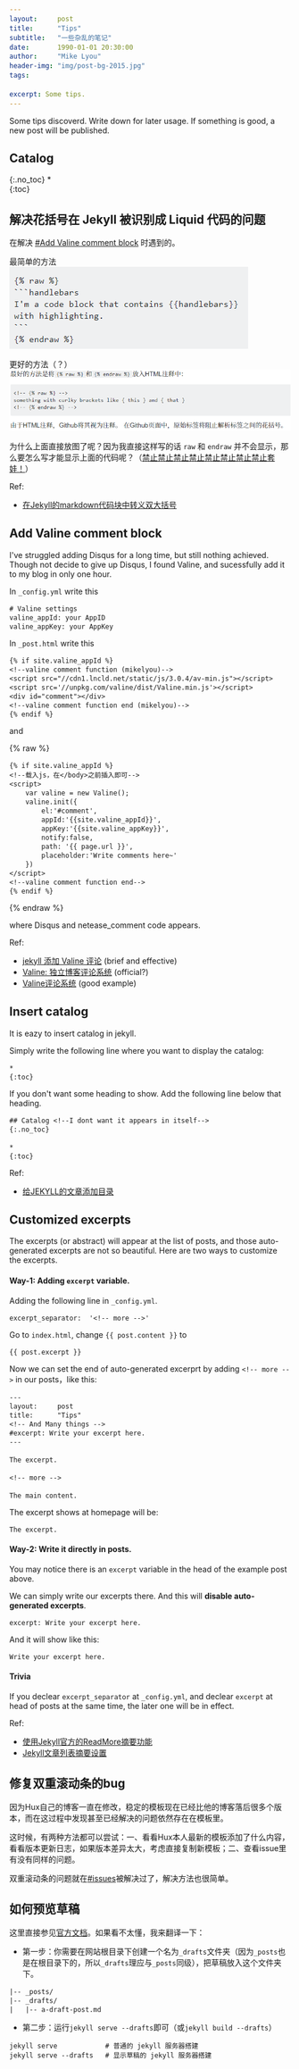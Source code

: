 ```yaml
---
layout:     post
title:      "Tips"
subtitle:   "一些杂乱的笔记"
date:       1990-01-01 20:30:00
author:     "Mike Lyou"
header-img: "img/post-bg-2015.jpg"
tags:

excerpt: Some tips.
---
```


Some tips discoverd. Write down for later usage. If something is good, a new post will be published.

<!-- more -->

## Catalog
{:.no_toc}
*  
{:toc}


## 解决花括号在 Jekyll 被识别成 Liquid 代码的问题

在解决 [#Add Valine comment block](#Add-Valine-comment-block) 时遇到的。

最简单的方法
![](\img\in-post\post-liquid-raw-01.png)

更好的方法（？）
![](\img\in-post\post-liquid-raw-02.png)

为什么上面直接放图了呢？因为我直接这样写的话 `raw` 和 `endraw` 并不会显示，那么要怎么写才能显示上面的代码呢？（[禁止禁止禁止禁止禁止禁止禁止禁止套娃！](https://zh.moegirl.org/zh-hans/禁止套娃)）

Ref:
- [在Jekyll的markdown代码块中转义双大括号](https://stackoom.com/question/1d89y/在Jekyll的markdown代码块中转义双大括号)


## Add Valine comment block

I've struggled adding Disqus for a long time, but still nothing achieved. Though not decide to give up Disqus, I found Valine, and sucessfully add it to my blog in only one hour.

In `_config.yml` write this
```
# Valine settings
valine_appId: your AppID
valine_appKey: your AppKey
```

In `_post.html` write this

<!-- {% raw %} -->
```
{% if site.valine_appId %}
<!--valine comment function (mikelyou)-->
<script src="//cdn1.lncld.net/static/js/3.0.4/av-min.js"></script>
<script src='//unpkg.com/valine/dist/Valine.min.js'></script>
<div id="comment"></div>
<!--valine comment function end (mikelyou)-->
{% endif %}
```
<!-- {% endraw %} -->

and

{% raw %}
```
{% if site.valine_appId %}
<!--载入js，在</body>之前插入即可-->
<script>
    var valine = new Valine();
    valine.init({
        el:'#comment',
        appId:'{{site.valine_appId}}',
        appKey:'{{site.valine_appKey}}',
        notify:false,
        path: '{{ page.url }}',
        placeholder:'Write comments here~'
    })
</script>
<!--valine comment function end-->
{% endif %}
```
{% endraw %}

where Disqus and netease_comment code appears.

Ref:
- [jekyll 添加 Valine 评论](https://blog.csdn.net/lindexi_gd/article/details/83176116) (brief and effective)
- [Valine: 独立博客评论系统](https://deserts.io/diy-a-comment-system/) (official?)
- [Valine评论系统](https://www.oukohou.wang/2018/12/18/notices-for-jekyll-themes-fork/#4-valine评论系统) (good example)


## Insert catalog

It is eazy to insert catalog in jekyll.

Simply write the following line where you want to display the catalog:
```
*  
{:toc}
```

If you don't want some heading to show. Add the following line below that heading.

```
## Catalog <!--I dont want it appears in itself-->
{:.no_toc}

*  
{:toc}
```

Ref:
- [给JEKYLL的文章添加目录](http://www.zhengjiachao.com/topics/github.io/add-outline-on-jekyll-post.html)


## Customized excerpts

The excerpts (or abstract) will appear at the list of posts, and those auto-generated excerpts are not so beautiful.
Here are two ways to customize the excerpts.

#### Way-1: Adding `excerpt` variable.

Adding the following line in `_config.yml`.

```
excerpt_separator:  '<!-- more -->'
```

<!-- {% raw %} -->
Go to `index.html`, change `{{ post.content }}` to

```
{{ post.excerpt }}
```
<!-- {% endraw %} -->

Now we can set the end of auto-generated excerprt by adding `<!-- more -->` in our posts，like this:

```
---
layout:     post
title:      "Tips"
<!-- And Many things -->
#excerpt: Write your excerpt here.
---

The excerpt.

<!-- more -->

The main content.
```

The excerpt shows at homepage will be:
```
The excerpt.
```
#### Way-2: Write it directly in posts.

You may notice there is an `excerpt` variable in the head of the example post above.

We can simply write our excerpts there. And this will **disable auto-generated excerpts**.

```
excerpt: Write your excerpt here.
```

And it will show like this:

```
Write your excerpt here.
```

#### Trivia

If you declear `excerpt_separator` at `_config.yml`, and declear `excerpt` at head of posts at the same time, the later one will be in effect.

Ref:
- [使用Jekyll官方的ReadMore摘要功能](https://blog.coderzh.com/2015/08/15/JekyllReadMore/)
- [Jekyll文章列表摘要设置](https://moonagic.com/configure-the-jekyll-article-list-summary/)


## 修复双重滚动条的bug
因为Hux自己的博客一直在修改，稳定的模板现在已经比他的博客落后很多个版本，而在这过程中发现甚至已经解决的问题依然存在在模板里。

这时候，有两种方法都可以尝试：一、看看Hux本人最新的模板添加了什么内容，看看版本更新日志，如果版本差异太大，考虑直接复制新模板；二、查看issue里有没有同样的问题。

双重滚动条的问题就在[#issues](https://github.com/Huxpro/huxpro.github.io/issues/123)被解决过了，解决方法也很简单。

## 如何预览草稿

这里直接参见[官方文档](http://jekyllcn.com/docs/drafts/)。如果看不太懂，我来翻译一下：


- 第一步：你需要在网站根目录下创建一个名为`_drafts`文件夹（因为`_posts`也是在根目录下的，所以`_drafts`理应与`_posts`同级），把草稿放入这个文件夹下。

```
|-- _posts/
|-- _drafts/
|   |-- a-draft-post.md
```

- 第二步：运行`jekyll serve --drafts`即可（或`jekyll build --drafts`）

```
jekyll serve            # 普通的 jekyll 服务器搭建
jekyll serve --drafts   # 显示草稿的 jekyll 服务器搭建
```
